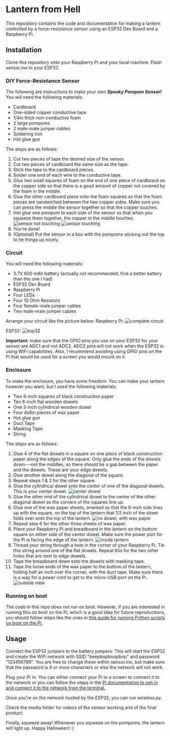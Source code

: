 
# Lantern from Hell
This repository contains the code and documentation for making a lantern controlled by a force-resistance sensor using an ESP32 Dev Board and a Raspberry Pi.

## Installation
Clone this repository onto your Raspberry Pi and your local machine. Flash sensor.ino to your ESP32.

### DIY Force-Resistance Sensor
The following are instructions to make your own ***Spooky Pompom Sensor!***
You will need the following materials:
* Cardboard
* One-sided copper conductive tape
* 1/4in thick non-conductive foam
* 2 large pompoms
* 2 male-male jumper cables
* Soldering iron
* Hot glue gun

The steps are as follows:
1. Cut two pieces of tape the desired size of the sensor.
2. Cut two pieces of cardboard the same size as the tape.
3. Stick the tape to the cardboard pieces.
4. Solder one end of each wire to the conductive tape.
5. Glue two small squares of foam on the end of one piece of cardboard on the copper side so that there is a good amount of copper not covered by the foam in the middle.
6. Glue the other cardboard piece onto the foam squares so that the foam pieces are sandwiched between the two copper sides. Make sure you can press the middle the sensor together so that the copper touches.
7. Hot glue one pompom to each side of the sensor so that when you squeeze them together, the copper in the middle touches.
![sensor not touching](https://github.com/danielkaylor/module3/blob/master/media/notouch.jpg)
![sensor touching](https://github.com/danielkaylor/module3/blob/master/media/touch.jpg)
8. You're done!
9. (Optional) Put the sensor in a box with the pompoms sticking out the top to tie things up nicely.

### Circuit
You will need the following materials:
* 3.7V 600 mAh battery (actually not recommended, find a better battery than the one I had)
* ESP32 Dev Board
* Raspberry Pi
* Four LEDs
* Four 10 Ohm Resistors
* Four female-male jumper cables
* Two male-male jumper cables

Arrange your circuit like the picture below:
Raspberry Pi:
![complete circuit](https://github.com/danielkaylor/module3/blob/master/media/circuit.jpg)

ESP32:
![esp32](https://github.com/danielkaylor/module3/blob/master/media/esp32.jpg)

**Important:** make sure that the GPIO pins you use on your ESP32 for your sensor are ADC1 and not ADC2. ADC2 pins will not work when the ESP32 is using WiFi capabilities. Also, I recommend avoiding using GPIO pins on the Pi that would be used for a screen you would mount on it.

### Enclosure
To make the enclosure, you have some freedom. You can make your lantern however you want, but I used the following materials:
* Two 6-inch squares of black construction paper
* Ten 6-inch flat wooden dowels
* One 3-inch cylindrical wooden dowel
* Four 4x6in pieces of wax paper
* Hot glue gun
* Duct Tape
* Masking Tape
* String

The steps are as follows:
1. Glue 4 of the flat dowels in a square on one piece of black construction paper along the edges of the square. Only glue the ends of the dowels down---not the middles, so there should be a gap between the paper and the dowels. These are your edge dowels.
2. Glue another dowel along the diagonal of the square.
3. Repeat steps 1 & 2 for the other square.
4. Glue the cylindrical dowel onto the center of one of the diagonal dowels. This is your center dowel.
![center dowel](https://github.com/danielkaylor/module3/blob/master/media/centerdowel.jpg)
5. Glue the other end of the cylindrical dowel to the center of the other diagonal dowel so the corners of the squares line up.
6. Glue one of the wax paper sheets, oriented so that the 6-inch side lines up with the square, on the top of the lantern that 1/2 inch of the sheet folds over onto the top of the lantern.
![no dowel, with wax paper](https://github.com/danielkaylor/module3/blob/master/media/unfolded.jpg)
7. Repeat step 6 for the other three sheets of wax paper.
8. Place your Raspberry Pi and breadboard in the lantern on the bottom square on either side of the center dowel. Make sure the power port for the Pi is facing the edge of the lantern.
![inside lantern](https://github.com/danielkaylor/module3/blob/master/media/inside.jpg)
9. Thread your string through a hole in the corner of your Raspberry Pi. Tie this string around one of the flat dowels.  Repeat this for the two other holes that are next to edge dowels.
10. Tape the breadboard down onto the dowels with masking tape.
11. Tape the loose ends of the wax paper to the bottom of the lantern, folding half an inch over the corner, with the duct tape. Make sure there is a way for a power cord to get to the micro-USB port on the Pi.
![outside view](https://github.com/danielkaylor/module3/blob/master/media/outside.jpg)
 
 ### Running on boot
 The code in this repo does not run on boot. However, if you are interested in running this on boot on the Pi, which is a good idea for future reproductions, you should follow steps like the ones in [this guide for running Python scripts on boot on the Pi.](https://www.instructables.com/id/Raspberry-Pi-Launch-Python-script-on-startup/ "Run Python on Boot")

## Usage
Connect the ESP32 jumpers to the battery jumpers. This will start the ESP32 and create the WiFi network with SSID "beepbopboopbop" and password "123456789". You are free to change these within sensor.ino, but make sure that the password is 8 or more characters or else the network will not work.

Plug your Pi in. You can either connect your Pi to a screen to connect it to the network or you can follow the steps in the [Pi documentation to ssh in and connect it to the network from the terminal.](https://www.raspberrypi.org/documentation/configuration/wireless/wireless-cli.md "Connect to WiFi via the terminal")

Once you're on the network hosted by the ESP32, you can run wireless.py.

Check the media folder for videos of the sensor working and of the final product.

Finally, squeeze away! Whenever you squeeze on the pompoms, the lantern will light up. Happy Halloween! :)
